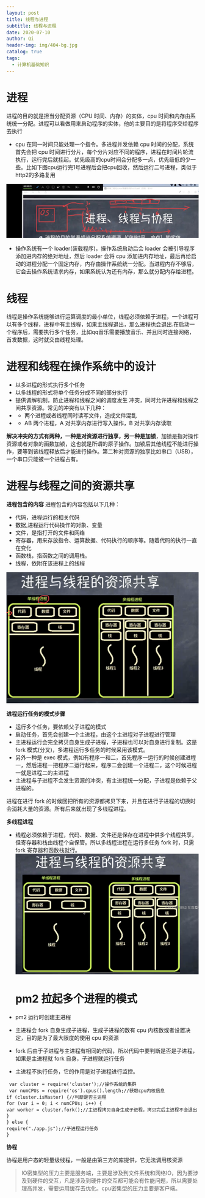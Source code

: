 ```yaml
---
layout: post
title: 线程与进程
subtitle: 线程与进程
date: 2020-07-10
author: Qi
header-img: img/404-bg.jpg
catalog: true
tags:
  - 计算机基础知识
---
```


# 进程

进程的目的就是担当分配资源（CPU 时间、内存）的实体，cpu 时间和内存由系统统一分配。进程可以看做用来启动程序的实体，他的主要目的是将程序交给程序去执行

- cpu 在同一时间只能处理一个指令。多进程并发依赖 cpu 时间的分配，系统首先会把 cpu 时间进行分片，每个分片对应不同的程序，进程在时间片轮流执行，运行完后就挂起。优先级高的cpu时间会分配多一点，优先级低的少一些。比如下图cpu运行完1号进程后会把cpu回收，然后运行二号进程，类似于http2的多路复用

![Image text](/img/1624602245400.jpg)

- 操作系统有一个 loader(装载程序)，操作系统启动后会 loader 会被引导程序添加进内存的绝对地址，然后 loader 会将 cpu 添加进内存地址，最后再给启动的进程分配一个固定内存，内存由操作系统统一分配。当进程内存不够后，它会去操作系统请求内存，如果系统认为还有内存，那么就分配内存给进程。

# 线程

线程是操作系统能够进行运算调度的最小单位，线程必须依赖于进程，一个进程可以有多个线程，进程中有主线程，如果主线程退出，那么进程也会退出.在启动一个程序后，需要执行多个任务，比如qq音乐需要播放音乐、并且同时连接网络，首发数据，这时就交由线程处理。

# 进程和线程在操作系统中的设计

- 以多进程的形式执行多个任务
- 以多线程的形式将单个任务分成不同的部分执行
- 提供调解机制，防止进程和线程之间的调度发生 冲突，同时允许进程和线程之间共享资源。常见的冲突有以下几种：
- - 两个进程或者线程同时读写文件，造成文件混乱
- - AB 两个进程，A 对共享内存进行写入操作，B 对共享内存读取

**解决冲突的方式有两种，一种是对资源进行独享，另一种是加锁**，加锁是指对操作资源或者对象的函数加锁，这也就是所谓的原子操作。加锁后其他线程不能进行操作，要等到该线程释放后才能进行操作。第二种对资源的独享比如串口（USB），一个串口只能被一个进程占有。

# 进程与线程之间的资源共享

**进程包含的内容**
进程包含的内容包括以下几种：

- 代码，进程运行的相关代码
- 数据,进程运行代码操作的对象、变量
- 文件，是指打开的文件和网络
- 寄存器，用来存放指令、运算数据、代码执行的顺序等。随着代码的执行一直在变化
- 函数栈，指函数之间的调用栈。
- 线程，依附在该进程上的线程

![Image text](/img/WeChat0a249bc71cc20200dc3eccf4b75b8c30.png)

**进程运行任务的模式步骤**

- 运行多个任务，要依赖父子进程的模式
- 启动任务，首先会创建一个主进程，由这个主进程对子进程进行管理
- 主进程运行会完全拷贝自身生成子进程，子进程也可以对自身进行复制。这是 fork 模式(分叉)，多进程运行多任务的时候采用该模式。
- 另外一种是 exec 模式，例如有程序一和二，首先程序一运行的时候创建进程一，然后进程一把程序二运行起来，程序二会创建一个进程二，这个时候进程一就是进程二的主进程
- 主进程与子进程不会发生资源的冲突，有主进程统一分配，子进程是依赖于父进程的。

进程在进行 fork 的时候回把所有的资源都拷贝下来，并且在进行子进程的切换时会消耗大量的资源。所有后来就出现了多线程进程。






**多线程进程**

- 线程必须依赖于进程，代码、数据、文件还是保存在进程中供多个线程共享，但寄存器和栈由线程个自保管。所以多线程进程在运行多任务 fork 时，只需 fork 寄存器和函数栈就行。
  ![Image text](/img/WechatIMG78.png)

  # pm2 拉起多个进程的模式

- pm2 运行时创建主进程
- 主进程会 fork 自身生成子进程，生成子进程的数有 cpu 内核数或者设置决定，目的是为了最大限度的使用 cpu 的资源
- fork 后由于子进程与主进程有相同的代码，所以代码中要判断是否是子进程，如果是主进程就 fork 自身，子进程就运行任务
- 主进程不执行任务，它的作用是对子进程进行监控。

```
 var cluster = require('cluster');//操作系统的集群
 var numCPUs = require('os').cpus().length;//获取cpu内核信息
if (cluster.isMaster) {//判断是否主进程
for (var i = 0; i < numCPUs; i++) {
var worker = cluster.fork();//主进程拷贝自身生成子进程，拷贝完后主进程不会退出
}
} else {
require("./app.js");//子进程运行任务
}

```

**协程**

协程是用户态的轻量级线程，一般是由第三方的库提供，它无法调用核资源


> IO密集型的压力主要是服务端，主要是涉及到文件系统和网络IO，因为要涉及到硬件的交互，凡是涉及到硬件的交互都可能会有性能问题，所以需要处理高并发，需要运用缓存去优化。cpu密集型的压力主要是客户端。
